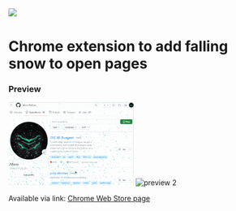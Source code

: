 <img src='github poster.jpg'>

# Chrome extension to add falling snow to open pages

### Preview

<img width="49%" src="preview 1 x_12412322.gif" alt="preview 1"> <img width="49%" src="preview 2 x_98888282" alt="preview 2">

Available via link:
[Chrome Web Store page](https://chromewebstore.google.com/detail/snow/jhkicjpoijacjpgehbodajiighgpaila)
